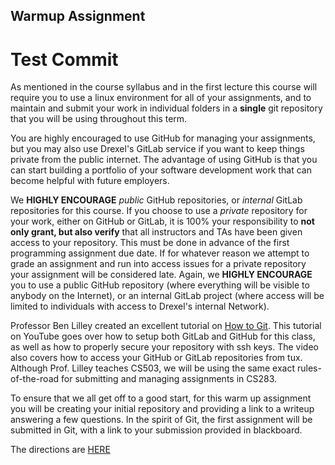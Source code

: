## Warmup Assignment
# Test Commit
As mentioned in the course syllabus and in the first lecture this course will require you to use a linux environment for all of your assignments, and to maintain and submit your work in individual folders in a **single** git repository that you will be using throughout this term. 

You are highly encouraged to use GitHub for managing your assignments, but you may also use Drexel's GitLab service if you want to keep things private from the public internet.  The advantage of using GitHub is that you can start building a portfolio of your software development work that can become helpful with future employers.  

We **HIGHLY ENCOURAGE** *public* GitHub repositories, or *internal* GitLab repositories for this course.  If you choose to use a *private* repository for your work, either on GitHub or GitLab, it is 100% your responsibility to **not only grant, but also verify** that all instructors and TAs have been given access to your repository.  This must be done in advance of the first programming assignment due date.  If for whatever reason we attempt to grade an assignment and run into access issues for a private repository your assignment will be considered late.  Again, we **HIGHLY ENCOURAGE** you to use a public GitHub repository (where everything will be visible to anybody on the Internet), or an internal GitLab project (where access will be limited to individuals with access to Drexel's internal Network).  

Professor Ben Lilley created an excellent tutorial on [How to Git](https://www.youtube.com/watch?v=bmlH3jiAscc).  This tutorial on YouTube goes over how to setup both GitLab and GitHub for this class, as well as how to properly secure your repository with ssh keys.  The video also covers how to access your GitHub or GitLab repositories from tux.  Although Prof. Lilley teaches CS503, we will be using the same exact rules-of-the-road for submitting and managing assignments in CS283.

To ensure that we all get off to a good start, for this warm up assignment you will be creating your initial repository and providing a link to a writeup answering a few questions.  In the spirit of Git, the first assignment will be submitted in Git, with a link to your submission provided in blackboard.

The directions are [HERE](./0-Assignment.md)